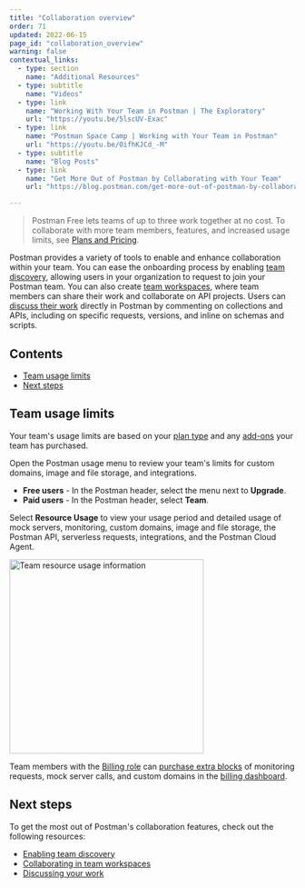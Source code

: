 ```yaml
---
title: "Collaboration overview"
order: 71
updated: 2022-06-15
page_id: "collaboration_overview"
warning: false
contextual_links:
  - type: section
    name: "Additional Resources"
  - type: subtitle
    name: "Videos"
  - type: link
    name: "Working With Your Team in Postman | The Exploratory"
    url: "https://youtu.be/5lscUV-Exac"
  - type: link
    name: "Postman Space Camp | Working with Your Team in Postman"
    url: "https://youtu.be/OifhKJCd_-M"
  - type: subtitle
    name: "Blog Posts"
  - type: link
    name: "Get More Out of Postman by Collaborating with Your Team"
    url: "https://blog.postman.com/get-more-out-of-postman-by-collaborating-with-your-team/"

---
```


> Postman Free lets teams of up to three work together at no cost. To collaborate with more team members, features, and increased usage limits, see [Plans and Pricing](https://www.postman.com/pricing/).

Postman provides a variety of tools to enable and enhance collaboration within your team. You can ease the onboarding process by enabling [team discovery](/docs/collaborating-in-postman/working-with-your-team/enabling-team-discovery/), allowing users in your organization to request to join your Postman team. You can also create [team workspaces](/docs/collaborating-in-postman/working-with-your-team/collaborating-in-team-workspaces/), where team members can share their work and collaborate on API projects. Users can [discuss their work](/docs/collaborating-in-postman/working-with-your-team/discussing-your-work/) directly in Postman by commenting on collections and APIs, including on specific requests, versions, and inline on schemas and scripts.

## Contents

* [Team usage limits](#team-usage-limits)
* [Next steps](#next-steps)

## Team usage limits

Your team's usage limits are based on your [plan type](https://www.postman.com/pricing/) and any [add-ons](/docs/administration/billing/#purchasing-add-ons) your team has purchased.

Open the Postman usage menu to review your team's limits for custom domains, image and file storage, and integrations.

* **Free users** - In the Postman header, select the menu next to **Upgrade**.
* **Paid users** - In the Postman header, select **Team**.

Select **Resource Usage** to view your usage period and detailed usage of mock servers, monitoring, custom domains, image and file storage, the Postman API, serverless requests, integrations, and the Postman Cloud Agent.

<img src="https://assets.postman.com/postman-docs/team-dropdown-resource-usage-v9-25.jpg" alt="Team resource usage information" width="342px"/>

Team members with the [Billing role](/docs/collaborating-in-postman/roles-and-permissions/#team-roles) can [purchase extra blocks](/docs/administration/billing/#purchasing-add-ons) of monitoring requests, mock server calls, and custom domains in the [billing dashboard](http://go.postman.co/billing).

## Next steps

To get the most out of Postman's collaboration features, check out the following resources:

* [Enabling team discovery](/docs/collaborating-in-postman/working-with-your-team/enabling-team-discovery/)
* [Collaborating in team workspaces](/docs/collaborating-in-postman/working-with-your-team/collaborating-in-team-workspaces/)
* [Discussing your work](/docs/collaborating-in-postman/working-with-your-team/discussing-your-work/)
